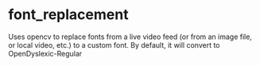 # font_replacement
Uses opencv to replace fonts from a live video feed (or from an image file, or local video, etc.) to a custom font. By default, it will convert to OpenDyslexic-Regular

